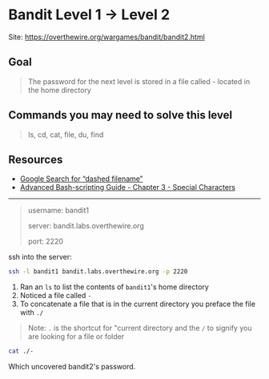 # Bandit Level 1 → Level 2

Site: https://overthewire.org/wargames/bandit/bandit2.html
## Goal
> The password for the next level is stored in a file called - located in the home directory

## Commands you may need to solve this level
> ls, cd, cat, file, du, find

## Resources
* [Google Search for “dashed filename”](https://www.google.com/search?q=dashed+filename)
* [Advanced Bash-scripting Guide - Chapter 3 - Special Characters](http://tldp.org/LDP/abs/html/special-chars.html)
-----------------

> username: bandit1
>
> server: bandit.labs.overthewire.org
>
> port: 2220

ssh into the server:
```bash
ssh -l bandit1 bandit.labs.overthewire.org -p 2220
```

1. Ran an `ls` to list the contents of `bandit1`'s home directory
2. Noticed a file called `-`
3. To concatenate a file that is in the current directory you preface the file with `./`
> Note:
> `.` is the shortcut for "current directory and the `/` to signify you are looking for a file or folder
```bash
cat ./-
```
Which uncovered bandit2's password.
